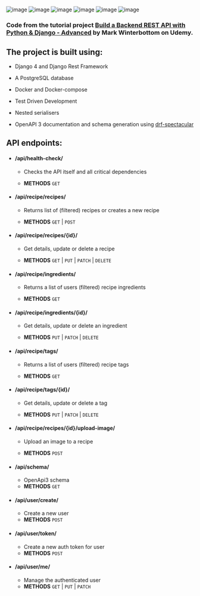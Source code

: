 #

![image](https://img.shields.io/badge/Python-FFD43B?style=for-the-badge&logo=python&logoColor=blue) ![image](https://img.shields.io/badge/Django-092E20?style=for-the-badge&logo=django&logoColor=green) ![image](https://img.shields.io/badge/django%20rest-ff1709?style=for-the-badge&logo=django&logoColor=white) ![image](https://img.shields.io/badge/Docker-2CA5E0?style=for-the-badge&logo=docker&logoColor=white) ![image](https://img.shields.io/badge/PostgreSQL-316192?style=for-the-badge&logo=postgresql&logoColor=white) ![image](https://img.shields.io/badge/Udemy-EC5252?style=for-the-badge&logo=Udemy&logoColor=white)



### Code from the tutorial project [Build a Backend REST API with Python & Django - Advanced](https://www.udemy.com/course/django-python-advanced/) by Mark Winterbottom on Udemy.


## The project is built using:

- Django 4 and Django Rest Framework

- A PostgreSQL database

- Docker and Docker-compose

- Test Driven Development

- Nested serialisers

- OpenAPI 3 documentation and schema generation using [drf-spectacular](https://drf-spectacular.readthedocs.io/en/latest/)



## API endpoints:

- #### **/api/health-check/**

  - Checks the API itself and all critical dependencies

  - **METHODS** `GET`

- #### **/api/recipe/recipes/**

  - Returns list of (filtered) recipes or creates a new recipe

  - **METHODS** `GET` | `POST`

- #### **/api/recipe/recipes/{id}/**

  - Get details, update or delete a recipe

  - **METHODS** `GET` | `PUT` | `PATCH` | `DELETE`

- #### **/api/recipe/ingredients/**

  - Returns a list of users (filtered) recipe ingredients

  - **METHODS** `GET`

- #### **/api/recipe/ingredients/{id}/**

  - Get details, update or delete an ingredient

  - **METHODS** `PUT` | `PATCH` | `DELETE`

- #### **/api/recipe/tags/**

  - Returns a list of users (filtered) recipe tags

  - **METHODS** `GET`

- #### **/api/recipe/tags/{id}/**

  - Get details, update or delete a tag

  - **METHODS** `PUT` | `PATCH` | `DELETE`

- #### **/api/recipe/recipes/{id}/upload-image/**

  - Upload an image to a recipe

  - **METHODS** `POST`

- #### **/api/schema/**
  - OpenApi3 schema
  - **METHODS** `GET`

- #### **/api/user/create/**
  - Create a new user
  - **METHODS** `POST`

- #### **/api/user/token/**
  - Create a new auth token for user
  - **METHODS** `POST`

- #### **/api/user/me/**
  - Manage the authenticated user
  - **METHODS** `GET` | `PUT` | `PATCH`
